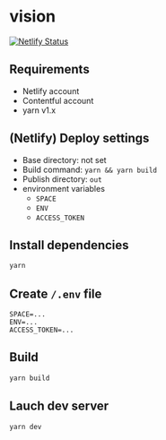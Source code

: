 # vision

[![Netlify Status](https://api.netlify.com/api/v1/badges/2b2fecb4-97bc-4653-8492-54202153c1f6/deploy-status)](https://app.netlify.com/sites/infallible-neumann-dc1e95/deploys)

## Requirements

- Netlify account
- Contentful account
- yarn v1.x

## (Netlify) Deploy settings

- Base directory: not set
- Build command: `yarn && yarn build`
- Publish directory: `out`
- environment variables
  - `SPACE`
  - `ENV`
  - `ACCESS_TOKEN`

## Install dependencies

```bash
yarn
```

## Create `/.env` file

```text
SPACE=...
ENV=...
ACCESS_TOKEN=...
```

## Build

```bash
yarn build
```

## Lauch dev server

```bash
yarn dev
```
